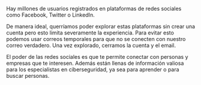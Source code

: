 Hay millones de usuarios registrados en plataformas de redes sociales como Facebook, Twitter o LinkedIn.

De manera ideal, querríamos poder explorar estas plataformas sin crear una cuenta pero esto limita severamente la experiencia. Para evitar esto podemos usar correos temporales para que no se conecten con nuestro correo verdadero. Una vez explorado, cerramos la cuenta y el email.

El poder de las redes sociales es que te permite conectar con personas y empresas que te interesen. Además están llenas de información valiosa para los especialistas en ciberseguridad, ya sea para aprender o para buscar personas.